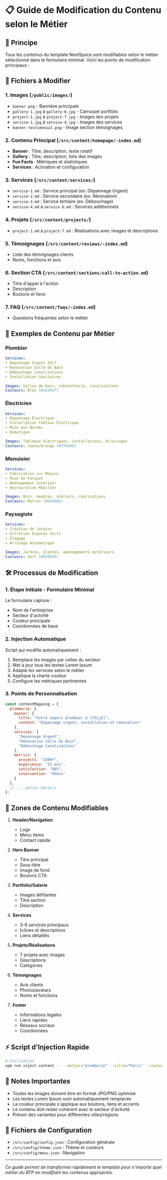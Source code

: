 # 📋 Guide de Modification du Contenu selon le Métier

## 🎯 Principe
Tous les contenus du template NextSpace sont modifiables selon le métier sélectionné dans le formulaire minimal. Voici les points de modification principaux :

## 📁 Fichiers à Modifier

### 1. **Images** (`/public/images/`)
- `banner.png` - Bannière principale
- `gallery-1.jpg` à `gallery-6.jpg` - Carrousel portfolio
- `project-1.jpg` à `project-7.jpg` - Images des projets
- `service-1.jpg` à `service-4.jpg` - Images des services
- `banner-testimonial.png` - Image section témoignages

### 2. **Contenu Principal** (`/src/content/homepage/-index.md`)
- **Banner** : Titre, description, texte rotatif
- **Gallery** : Titre, description, liste des images
- **Fun Facts** : Métriques et statistiques
- **Services** : Activation et configuration

### 3. **Services** (`/src/content/services/`)
- `service-1.md` : Service principal (ex: Dépannage Urgent)
- `service-2.md` : Service secondaire (ex: Rénovation)
- `service-3.md` : Service tertiaire (ex: Débouchage)
- `service-4.md` à `service-6.md` : Services additionnels

### 4. **Projets** (`/src/content/projects/`)
- `project-1.md` à `project-7.md` : Réalisations avec images et descriptions

### 5. **Témoignages** (`/src/content/reviews/-index.md`)
- Liste des témoignages clients
- Noms, fonctions et avis

### 6. **Section CTA** (`/src/content/sections/call-to-action.md`)
- Titre d'appel à l'action
- Description
- Boutons et liens

### 7. **FAQ** (`/src/content/faqs/-index.md`)
- Questions fréquentes selon le métier

## 🔄 Exemples de Contenu par Métier

### Plombier
```yaml
Services:
- Dépannage Urgent 24/7
- Rénovation Salle de Bain
- Débouchage Canalisations
- Installation Sanitaires

Images: Salles de bain, robinetterie, canalisations
Couleurs: Bleu (#1e40af)
```

### Électricien
```yaml
Services:
- Dépannage Électrique
- Installation Tableau Électrique
- Mise aux Normes
- Domotique

Images: Tableaux électriques, installations, éclairages
Couleurs: Jaune/Orange (#f59e0b)
```

### Menuisier
```yaml
Services:
- Fabrication sur Mesure
- Pose de Parquet
- Aménagement Intérieur
- Restauration Mobilier

Images: Bois, meubles, ateliers, réalisations
Couleurs: Marron (#92400e)
```

### Paysagiste
```yaml
Services:
- Création de Jardins
- Entretien Espaces Verts
- Élagage
- Arrosage Automatique

Images: Jardins, plantes, aménagements extérieurs
Couleurs: Vert (#059669)
```

## 🛠️ Processus de Modification

### 1. **Étape Initiale - Formulaire Minimal**
Le formulaire capture :
- Nom de l'entreprise
- Secteur d'activité
- Couleur principale
- Coordonnées de base

### 2. **Injection Automatique**
Script qui modifie automatiquement :
1. Remplace les images par celles du secteur
2. Met à jour tous les textes Lorem Ipsum
3. Adapte les services selon le métier
4. Applique la charte couleur
5. Configure les métriques pertinentes

### 3. **Points de Personnalisation**
```javascript
const contentMapping = {
  plomberie: {
    banner: {
      title: "Votre expert plombier à [VILLE]",
      content: "Dépannage urgent, installation et rénovation"
    },
    services: [
      "Dépannage Urgent",
      "Rénovation Salle de Bain",
      "Débouchage Canalisations"
    ],
    metrics: {
      projects: "2500+",
      experience: "15 ans",
      satisfaction: "98%",
      intervention: "45min"
    }
  },
  // ... autres métiers
};
```

## 📍 Zones de Contenu Modifiables

1. **Header/Navigation**
   - Logo
   - Menu items
   - Contact rapide

2. **Hero Banner**
   - Titre principal
   - Sous-titre
   - Image de fond
   - Boutons CTA

3. **Portfolio/Galerie**
   - Images défilantes
   - Titre section
   - Description

4. **Services**
   - 3-6 services principaux
   - Icônes et descriptions
   - Liens détaillés

5. **Projets/Réalisations**
   - 7 projets avec images
   - Descriptions
   - Catégories

6. **Témoignages**
   - Avis clients
   - Photos/avatars
   - Noms et fonctions

7. **Footer**
   - Informations légales
   - Liens rapides
   - Réseaux sociaux
   - Coordonnées

## ⚡ Script d'Injection Rapide

```bash
# Utilisation
npm run inject-content -- --metier="plomberie" --ville="Paris" --couleur="#1e40af"
```

## 📝 Notes Importantes

- Toutes les images doivent être en format JPG/PNG optimisé
- Les textes Lorem Ipsum sont automatiquement remplacés
- La couleur principale s'applique aux boutons, liens et accents
- Le contenu doit rester cohérent avec le secteur d'activité
- Prévoir des variantes pour différentes villes/régions

## 🔗 Fichiers de Configuration

- `/src/config/config.json` : Configuration générale
- `/src/config/theme.json` : Thème et couleurs
- `/src/config/menu.json` : Navigation

---

*Ce guide permet de transformer rapidement le template pour n'importe quel métier du BTP en modifiant les contenus appropriés.*
